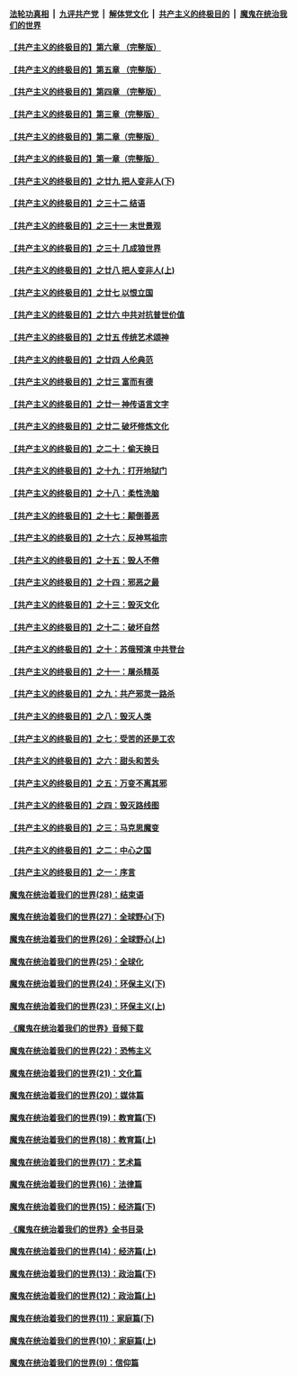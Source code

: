 ####  [法轮功真相](../../../../basic/blob/master/README.md?t=06191632) &nbsp;|&nbsp; [九评共产党](../../../../9ping.md/blob/master/README.md?t=06191632) &nbsp;|&nbsp; [解体党文化](../../../../jtdwh.md/blob/master/README.md?t=06191632)  &nbsp;|&nbsp; [共产主义的终极目的](../../../../gczydzjmd.md/blob/master/README.md?t=06191632) &nbsp;|&nbsp; [魔鬼在统治我们的世界](../../../../mgztzwmdsj.md/blob/master/README.md?t=06191632) 

#### [【共产主义的终极目的】第六章 （完整版）](../pages/nsc422/n11428913.md?t=06191632) 

#### [【共产主义的终极目的】第五章 （完整版）](../pages/nsc422/n11428912.md?t=06191632) 

#### [【共产主义的终极目的】第四章 （完整版）](../pages/nsc422/n11428907.md?t=06191632) 

#### [【共产主义的终极目的】第三章（完整版）](../pages/nsc422/n11428848.md?t=06191632) 

#### [【共产主义的终极目的】第二章（完整版）](../pages/nsc422/n11428831.md?t=06191632) 

#### [【共产主义的终极目的】第一章（完整版）](../pages/nsc422/n11417651.md?t=06191632) 

#### [【共产主义的终极目的】之廿九 把人变非人(下)](../pages/nsc422/n11344140.md?t=06191632) 

#### [【共产主义的终极目的】之三十二 结语](../pages/nsc422/n11360535.md?t=06191632) 

#### [【共产主义的终极目的】之三十一 末世景观](../pages/nsc422/n11351129.md?t=06191632) 

#### [【共产主义的终极目的】之三十 几成狼世界](../pages/nsc422/n11348280.md?t=06191632) 

#### [【共产主义的终极目的】之廿八 把人变非人(上)](../pages/nsc422/n11340492.md?t=06191632) 

#### [【共产主义的终极目的】之廿七 以恨立国](../pages/nsc422/n11336944.md?t=06191632) 

#### [【共产主义的终极目的】之廿六 中共对抗普世价值](../pages/nsc422/n11324785.md?t=06191632) 

#### [【共产主义的终极目的】之廿五 传统艺术颂神](../pages/nsc422/n11296396.md?t=06191632) 

#### [【共产主义的终极目的】之廿四 人伦典范](../pages/nsc422/n11296397.md?t=06191632) 

#### [【共产主义的终极目的】之廿三 富而有德](../pages/nsc422/n11283598.md?t=06191632) 

#### [【共产主义的终极目的】之廿一 神传语言文字](../pages/nsc422/n11263265.md?t=06191632) 

#### [【共产主义的终极目的】之廿二 破坏修炼文化](../pages/nsc422/n11245728.md?t=06191632) 

#### [【共产主义的终极目的】之二十：偷天换日](../pages/nsc422/n11238846.md?t=06191632) 

#### [【共产主义的终极目的】之十九：打开地狱门](../pages/nsc422/n11206376.md?t=06191632) 

#### [【共产主义的终极目的】之十八：柔性洗脑](../pages/nsc422/n11199994.md?t=06191632) 

#### [【共产主义的终极目的】之十七：颠倒善恶](../pages/nsc422/n11179782.md?t=06191632) 

#### [【共产主义的终极目的】之十六：反神骂祖宗](../pages/nsc422/n11166798.md?t=06191632) 

#### [【共产主义的终极目的】之十五：毁人不倦](../pages/nsc422/n11166792.md?t=06191632) 

#### [【共产主义的终极目的】之十四：邪恶之最](../pages/nsc422/n11150249.md?t=06191632) 

#### [【共产主义的终极目的】之十三：毁灭文化](../pages/nsc422/n11135227.md?t=06191632) 

#### [【共产主义的终极目的】之十二：破坏自然](../pages/nsc422/n11135214.md?t=06191632) 

#### [【共产主义的终极目的】之十：苏俄预演 中共登台](../pages/nsc422/n11118424.md?t=06191632) 

#### [【共产主义的终极目的】之十一：屠杀精英](../pages/nsc422/n11118442.md?t=06191632) 

#### [【共产主义的终极目的】之九：共产邪灵一路杀](../pages/nsc422/n11114139.md?t=06191632) 

#### [【共产主义的终极目的】之八：毁灭人类](../pages/nsc422/n11108503.md?t=06191632) 

#### [【共产主义的终极目的】之七：受苦的还是工农](../pages/nsc422/n11101809.md?t=06191632) 

#### [【共产主义的终极目的】之六：甜头和苦头](../pages/nsc422/n11096971.md?t=06191632) 

#### [【共产主义的终极目的】之五：万变不离其邪](../pages/nsc422/n11091285.md?t=06191632) 

#### [【共产主义的终极目的】之四：毁灭路线图](../pages/nsc422/n11086284.md?t=06191632) 

#### [【共产主义的终极目的】之三：马克思魔变](../pages/nsc422/n11061941.md?t=06191632) 

#### [【共产主义的终极目的】之二：中心之国](../pages/nsc422/n11047728.md?t=06191632) 

#### [【共产主义的终极目的】之一：序言](../pages/nsc422/n11086077.md?t=06191632) 

#### [魔鬼在统治着我们的世界(28)：结束语](../pages/nsc422/n10936246.md?t=06191632) 

#### [魔鬼在统治着我们的世界(27)：全球野心(下)](../pages/nsc422/n10928319.md?t=06191632) 

#### [魔鬼在统治着我们的世界(26)：全球野心(上)](../pages/nsc422/n10900318.md?t=06191632) 

#### [魔鬼在统治着我们的世界(25)：全球化](../pages/nsc422/n10788205.md?t=06191632) 

#### [魔鬼在统治着我们的世界(24)：环保主义(下)](../pages/nsc422/n10695307.md?t=06191632) 

#### [魔鬼在统治着我们的世界(23)：环保主义(上)](../pages/nsc422/n10688613.md?t=06191632) 

#### [《魔鬼在统治着我们的世界》音频下载](../pages/nsc422/n10635553.md?t=06191632) 

#### [魔鬼在统治着我们的世界(22)：恐怖主义](../pages/nsc422/n10614727.md?t=06191632) 

#### [魔鬼在统治着我们的世界(21)：文化篇](../pages/nsc422/n10597706.md?t=06191632) 

#### [魔鬼在统治着我们的世界(20)：媒体篇](../pages/nsc422/n10586579.md?t=06191632) 

#### [魔鬼在统治着我们的世界(19)：教育篇(下)](../pages/nsc422/n10564808.md?t=06191632) 

#### [魔鬼在统治着我们的世界(18)：教育篇(上)](../pages/nsc422/n10526970.md?t=06191632) 

#### [魔鬼在统治着我们的世界(17)：艺术篇](../pages/nsc422/n10499093.md?t=06191632) 

#### [魔鬼在统治着我们的世界(16)：法律篇](../pages/nsc422/n10485969.md?t=06191632) 

#### [魔鬼在统治着我们的世界(15)：经济篇(下)](../pages/nsc422/n10469975.md?t=06191632) 

#### [《魔鬼在统治着我们的世界》全书目录](../pages/nsc422/n10464261.md?t=06191632) 

#### [魔鬼在统治着我们的世界(14)：经济篇(上)](../pages/nsc422/n10457370.md?t=06191632) 

#### [魔鬼在统治着我们的世界(13)：政治篇(下)](../pages/nsc422/n10448270.md?t=06191632) 

#### [魔鬼在统治着我们的世界(12)：政治篇(上)](../pages/nsc422/n10444576.md?t=06191632) 

#### [魔鬼在统治着我们的世界(11)：家庭篇(下)](../pages/nsc422/n10440961.md?t=06191632) 

#### [魔鬼在统治着我们的世界(10)：家庭篇(上)](../pages/nsc422/n10435448.md?t=06191632) 

#### [魔鬼在统治着我们的世界(9)：信仰篇](../pages/nsc422/n10432159.md?t=06191632) 

